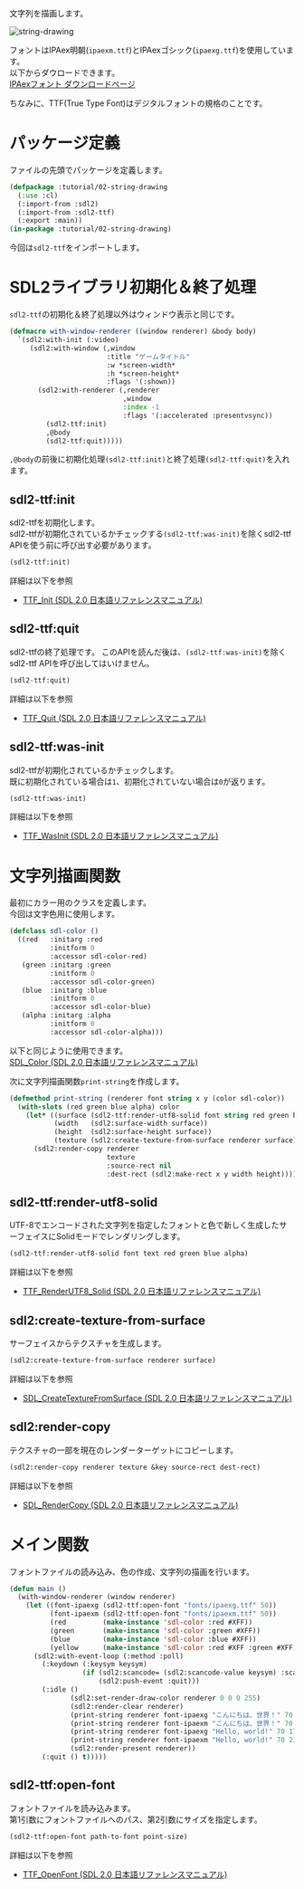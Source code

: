 文字列を描画します。

![string-drawing](https://github.com/fireflower0/react-gh-pages-lisp/blob/master/src/Pages/Programming/CommonLisp/Game/Articles/Pic/02-01-string-drawing.png?raw=true)

フォントはIPAex明朝(`ipaexm.ttf`)とIPAexゴシック(`ipaexg.ttf`)を使用しています。  
以下からダウロードできます。  
[IPAexフォント ダウンロードページ](https://ipafont.ipa.go.jp/old/ipaexfont/download.html)

ちなみに、TTF(True Type Font)はデジタルフォントの規格のことです。

# パッケージ定義

ファイルの先頭でパッケージを定義します。

```lisp
(defpackage :tutorial/02-string-drawing
  (:use :cl)
  (:import-from :sdl2)
  (:import-from :sdl2-ttf)
  (:export :main))
(in-package :tutorial/02-string-drawing)
```

今回は`sdl2-ttf`をインポートします。

# SDL2ライブラリ初期化＆終了処理

`sdl2-ttf`の初期化＆終了処理以外はウィンドウ表示と同じです。

```commonlisp
(defmacro with-window-renderer ((window renderer) &body body)
  `(sdl2:with-init (:video)
     (sdl2:with-window (,window
                        :title "ゲームタイトル"
                        :w *screen-width*
                        :h *screen-height*
                        :flags '(:shown))
       (sdl2:with-renderer (,renderer
                            ,window
                            :index -1
                            :flags '(:accelerated :presentvsync))
         (sdl2-ttf:init)
         ,@body
         (sdl2-ttf:quit)))))
```

`,@body`の前後に初期化処理`(sdl2-ttf:init)`と終了処理`(sdl2-ttf:quit)`を入れます。

## sdl2-ttf:init

sdl2-ttfを初期化します。  
sdl2-ttfが初期化されているかチェックする`(sdl2-ttf:was-init)`を除くsdl2-ttf APIを使う前に呼び出す必要があります。

```commonlisp
(sdl2-ttf:init)
```

詳細は以下を参照  
* [TTF_Init (SDL 2.0 日本語リファレンスマニュアル)](http://sdl2referencejp.osdn.jp/TTF_Init.html)

## sdl2-ttf:quit

sdl2-ttfの終了処理です。
このAPIを読んだ後は、`(sdl2-ttf:was-init)`を除くsdl2-ttf APIを呼び出してはいけません。

```commonlisp
(sdl2-ttf:quit)
```

詳細は以下を参照  
* [TTF_Quit (SDL 2.0 日本語リファレンスマニュアル)](http://sdl2referencejp.osdn.jp/TTF_Quit.html)

## sdl2-ttf:was-init

sdl2-ttfが初期化されているかチェックします。  
既に初期化されている場合は`1`、初期化されていない場合は`0`が返ります。

```commonlisp
(sdl2-ttf:was-init)
```

詳細は以下を参照  
* [TTF_WasInit (SDL 2.0 日本語リファレンスマニュアル)](http://sdl2referencejp.osdn.jp/TTF_WasInit.html)

# 文字列描画関数

最初にカラー用のクラスを定義します。  
今回は文字色用に使用します。  

```commonlisp
(defclass sdl-color ()
  ((red   :initarg :red
          :initform 0
          :accessor sdl-color-red)
   (green :initarg :green
          :initform 0
          :accessor sdl-color-green)
   (blue  :initarg :blue
          :initform 0
          :accessor sdl-color-blue)
   (alpha :initarg :alpha
          :initform 0
          :accessor sdl-color-alpha)))
```

以下と同じように使用できます。  
[SDL_Color (SDL 2.0 日本語リファレンスマニュアル)](http://sdl2referencejp.osdn.jp/SDL_Color.html)

次に文字列描画関数`print-string`を作成します。  

```commonlisp
(defmethod print-string (renderer font string x y (color sdl-color))
  (with-slots (red green blue alpha) color
    (let* ((surface (sdl2-ttf:render-utf8-solid font string red green blue alpha))
           (width   (sdl2:surface-width surface))
           (height  (sdl2:surface-height surface))
           (texture (sdl2:create-texture-from-surface renderer surface)))
      (sdl2:render-copy renderer
                        texture
                        :source-rect nil
                        :dest-rect (sdl2:make-rect x y width height)))))
```

## sdl2-ttf:render-utf8-solid

UTF-8でエンコードされた文字列を指定したフォントと色で新しく生成したサーフェイスにSolidモードでレンダリングします。

```lisp
(sdl2-ttf:render-utf8-solid font text red green blue alpha)
```

詳細は以下を参照  
* [TTF_RenderUTF8_Solid (SDL 2.0 日本語リファレンスマニュアル)](http://sdl2referencejp.osdn.jp/TTF_RenderUTF8_Solid.html)

## sdl2:create-texture-from-surface

サーフェイスからテクスチャを生成します。

```lisp
(sdl2:create-texture-from-surface renderer surface)
```

詳細は以下を参照  
* [SDL_CreateTextureFromSurface (SDL 2.0 日本語リファレンスマニュアル)](http://sdl2referencejp.osdn.jp/SDL_CreateTextureFromSurface.html)

## sdl2:render-copy

テクスチャの一部を現在のレンダーターゲットにコピーします。

```lisp
(sdl2:render-copy renderer texture &key source-rect dest-rect)
```

詳細は以下を参照  
* [SDL_RenderCopy (SDL 2.0 日本語リファレンスマニュアル)](http://sdl2referencejp.osdn.jp/SDL_RenderCopy.html)

# メイン関数

フォントファイルの読み込み、色の作成、文字列の描画を行います。

```commonlisp
(defun main ()
  (with-window-renderer (window renderer)
    (let ((font-ipaexg (sdl2-ttf:open-font "fonts/ipaexg.ttf" 50))
          (font-ipaexm (sdl2-ttf:open-font "fonts/ipaexm.ttf" 50))
          (red         (make-instance 'sdl-color :red #XFF))
          (green       (make-instance 'sdl-color :green #XFF))
          (blue        (make-instance 'sdl-color :blue #XFF))
          (yellow      (make-instance 'sdl-color :red #XFF :green #XFF)))
      (sdl2:with-event-loop (:method :poll)
        (:keydown (:keysym keysym)
                  (if (sdl2:scancode= (sdl2:scancode-value keysym) :scancode-escape)
                      (sdl2:push-event :quit)))
        (:idle ()
               (sdl2:set-render-draw-color renderer 0 0 0 255)
               (sdl2:render-clear renderer)
               (print-string renderer font-ipaexg "こんにちは、世界！" 70 50 red)
               (print-string renderer font-ipaexm "こんにちは、世界！" 70 110 green)
               (print-string renderer font-ipaexg "Hello, world!" 70 170 blue)
               (print-string renderer font-ipaexm "Hello, world!" 70 230 yellow)
               (sdl2:render-present renderer))
        (:quit () t)))))
```

## sdl2-ttf:open-font

フォントファイルを読み込みます。  
第1引数にフォントファイルへのパス、第2引数にサイズを指定します。  

```lisp
(sdl2-ttf:open-font path-to-font point-size)
```

詳細は以下を参照  
* [TTF_OpenFont (SDL 2.0 日本語リファレンスマニュアル)](http://sdl2referencejp.osdn.jp/TTF_OpenFont.html)
